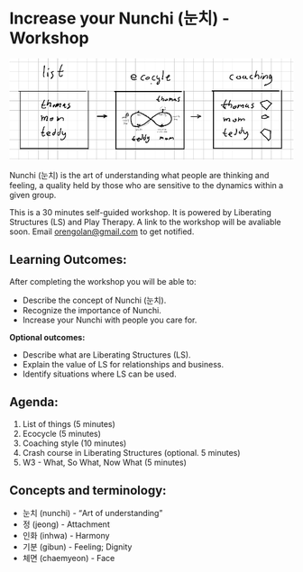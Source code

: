 # Increase your Nunchi (눈치) - Workshop

![3 liberating structures](nunchi.png)

Nunchi (눈치) is the art of understanding what people are thinking and feeling, a quality held by those who are sensitive to the dynamics within a given group.

This is a 30 minutes self-guided workshop. It is powered by Liberating Structures (LS) and Play Therapy. A link to the workshop will be avaliable soon. Email [orengolan@gmail.com](mailto:orengolan@gmail.com?Subject=Email%20me%20when%20the%20Nunchi%20Workshop%20is%20available&Body=Thank%20you%20❤️) to get notified.


## Learning Outcomes:
After completing the workshop you will be able to:
* Describe the concept of Nunchi (눈치).
* Recognize the importance of Nunchi.
* Increase your Nunchi with people you care for.

**Optional outcomes:**
* Describe what are Liberating Structures (LS).
* Explain the value of LS for relationships and business.
* Identify situations where LS can be used.

## Agenda:
1. List of things (5 minutes)
2. Ecocycle (5 minutes)
3. Coaching style (10 minutes)
4. Crash course in Liberating Structures (optional. 5 minutes)
5. W3 - What, So What, Now What (5 minutes)


## Concepts and terminology:
* 눈치 (nunchi) - “Art of understanding”
* 정 (jeong) - Attachment
* 인화 (inhwa) - Harmony
* 기분 (gibun) -  Feeling; Dignity
* 체면 (chaemyeon) - Face
